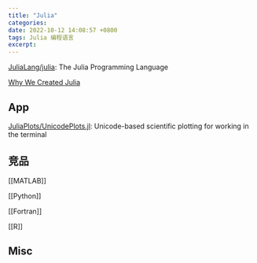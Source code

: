 ```yaml
---
title: "Julia"
categories: 
date: 2022-10-12 14:08:57 +0800
tags: Julia 编程语言
excerpt: 
---
```





[JuliaLang/julia](https://github.com/JuliaLang/julia): The Julia Programming Language

[Why We Created Julia](https://julialang.org/blog/2012/02/why-we-created-julia/)


## App

[JuliaPlots/UnicodePlots.jl](https://github.com/JuliaPlots/UnicodePlots.jl): Unicode-based scientific plotting for working in the terminal


## 竞品


[[MATLAB]]

[[Python]]

[[Fortran]]

[[R]]

## Misc




